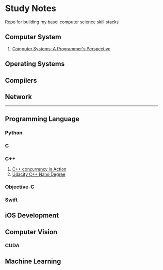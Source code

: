 # Study Notes
Repo for building my basci computer science skill stacks



## Computer System
1. [Computer Systems: A Programmer's Perspective](https://www.goodreads.com/book/show/829182)
## Operating Systems
## Compilers
## Network




---

## Programming Language
### Python
### C
### C++
1. [C++ concurrency in Action](https://www.goodreads.com/book/show/6813247)
2. [Udacity C++ Nano Degree](https://www.udacity.com/course/c-plus-plus-nanodegree--nd213)
### Objective-C
### Swift

## iOS Development

## Computer Vision

### CUDA

## Machine Learning


